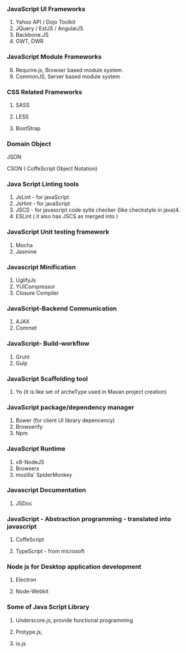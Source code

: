 ### JavaScript UI Frameworks

1. Yahoo API / Dojo Toolkit
3. JQuery / ExtJS / AngularJS
6. Backbone.JS
7. GWT, DWR

### JavaScript Module Frameworks

8. Requrire.js, Browser based module system.
9. CommonJS, Server based module system

### CSS Related Frameworks

1. SASS

2. LESS

3. BootStrap


### Domain Object

JSON

CSON \( CoffeScript Object Notation\)

### Java Script Linting tools

1. JsLint - for javaScript
2. JsHint - for javaScript
3. JSCS - for javascript code sytle checker \(like checkstyle in java\)4. 
5. ESLint \( it also has JSCS as merged into \)

### JavaScript Unit testing framework
1. Mocha
2. Jasmine

### Javascript Minification
1. UglifyJs
2. YUICompressor
3. Closure Compiler


### JavaScript-Backend Communication

1. AJAX
2. Commet

### JavaScript- Build-workflow

1. Grunt
2. Gulp

### JavaScript Scaffolding tool
1. Yo (it is like set of archeType used in Mavan project creation)

### JavaScript package\/dependency manager

1. Bower (for client UI library depencency)
2. Browserify
2. Npm

### JavaScript Runtime

1. v8-NodeJS
2. Browsers
3. mozilla' SpiderMonkey

### Javascript Documentation
1. JSDoc
### JavaScript - Abstraction programming - translated into javascript

1. CoffeScript

2. TypeScript - from microsoft


### Node js for Desktop application development

1. Electron

2. Node-Webkit


### Some of Java Script Library

1. Underscore.js, provide functional programming

2. Protype.js,

3. io.js


